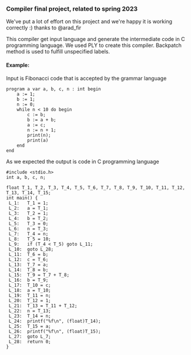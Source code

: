 ### Compiler final project, related to spring 2023
We've put a lot of effort on this project and we're happy it is working correctly :) thanks to @arad_fir

This compiler get input language and generate the intermediate code in C programming language. We used PLY to create this compiler. Backpatch method is used to  fulfill unspecified labels.

#### Example:
Input is Fibonacci code that is accepted by the grammar language
```
program a var a, b, c, n : int begin
    a := 1;
    b := 1;
    n := 0;
    while n < 10 do begin
        c := b;
        b := a + b;
        a := c;
        n := n + 1;
        print(n);
        print(a)
    end
end
```
As we expected the output is code in C programming language
```
#include <stdio.h>
int a, b, c, n;

float T_1, T_2, T_3, T_4, T_5, T_6, T_7, T_8, T_9, T_10, T_11, T_12, T_13, T_14, T_15;
int main() {
 L_1:   T_1 = 1;
 L_2:   a = T_1;
 L_3:   T_2 = 1;
 L_4:   b = T_2;
 L_5:   T_3 = 0;
 L_6:   n = T_3;
 L_7:   T_4 = n;
 L_8:   T_5 = 10;
 L_9:   if (T_4 < T_5) goto L_11;
 L_10:  goto L_28;
 L_11:  T_6 = b;
 L_12:  c = T_6;
 L_13:  T_7 = a;
 L_14:  T_8 = b;
 L_15:  T_9 = T_7 + T_8;
 L_16:  b = T_9;
 L_17:  T_10 = c;
 L_18:  a = T_10;
 L_19:  T_11 = n;
 L_20:  T_12 = 1;
 L_21:  T_13 = T_11 + T_12;
 L_22:  n = T_13;
 L_23:  T_14 = n;
 L_24:  printf("%f\n", (float)T_14);
 L_25:  T_15 = a;
 L_26:  printf("%f\n", (float)T_15);
 L_27:  goto L_7;
 L_28:  return 0;
}
```
